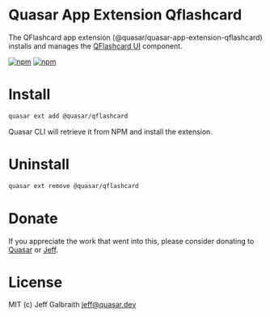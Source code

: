 # Quasar App Extension Qflashcard

The QFlashcard app extension (@quasar/quasar-app-extension-qflashcard) installs and manages the [QFlashcard UI](https://github.com/quasarframework/quasar-ui-qflashcard/tree/dev/ui) component.

[![npm](https://img.shields.io/npm/v/@quasar/quasar-app-extension-qflashcard.svg?label=@quasar/quasar-app-extension-qflashcard)](https://www.npmjs.com/package/@quasar/quasar-app-extension-qflashcard)
[![npm](https://img.shields.io/npm/dt/@quasar/quasar-app-extension-qflashcard.svg)](https://www.npmjs.com/package/@quasar/quasar-app-extension-qflashcard)

# Install
```bash
quasar ext add @quasar/qflashcard
```
Quasar CLI will retrieve it from NPM and install the extension.

# Uninstall
```bash
quasar ext remove @quasar/qflashcard
```

# Donate
If you appreciate the work that went into this, please consider donating to [Quasar](https://donate.quasar.dev) or [Jeff](https://github.com/sponsors/hawkeye64).

# License
MIT (c) Jeff Galbraith <jeff@quasar.dev>
